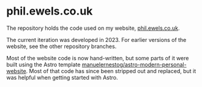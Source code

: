 # phil.ewels.co.uk

The repository holds the code used on my website, [phil.ewels.co.uk](http://phil.ewels.co.uk).

The current iteration was developed in 2023. For earlier versions of the website, see the other repository branches.

Most of the website code is now hand-written, but some parts of it were built using the Astro template [manuelernestog/astro-modern-personal-website](https://github.com/manuelernestog/astro-modern-personal-website). Most of that code has since been stripped out and replaced, but it was helpful when getting started with Astro.
